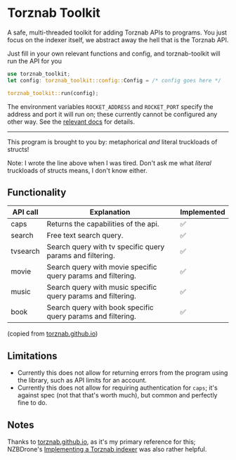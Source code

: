 # Torznab Toolkit

A safe, multi-threaded toolkit for adding Torznab APIs to programs. You just focus on the indexer itself, we abstract away the hell that is the Torznab API.

Just fill in your own relevant functions and config, and torznab-toolkit will run the API for you

```rust
use torznab_toolkit;
let config: torznab_toolkit::config::Config = /* config goes here */

torznab_toolkit::run(config);
```

The environment variables `ROCKET_ADDRESS` and `ROCKET_PORT` specify the address and port it will run on; these currently cannot be configured any other way. See the [relevant docs](https://rocket.rs/guide/v0.5/deploying/) for details.

---

This program is brought to you by: metaphorical *and* literal truckloads of structs!

Note: I wrote the line above when I was tired. Don't ask me what *literal* truckloads of structs means, I don't know either.

## Functionality

| API call | Explanation                                                  | Implemented  |
| -------- | ------------------------------------------------------------ | -----------  |
| caps     | Returns the capabilities of the api.                         | ✅           |
| search   | Free text search query.                                      | ✅           |
| tvsearch | Search query with tv specific query params and filtering.    | ✅           |
| movie    | Search query with movie specific query params and filtering. | ✅           |
| music    | Search query with music specific query params and filtering. | ✅           |
| book     | Search query with book specific query params and filtering.  | ✅           |

<!-- for copy-pasting: ❌ ✅ -->
(copied from [torznab.github.io](https://torznab.github.io/spec-1.3-draft/torznab/Specification-v1.3.html))

## Limitations

- Currently this does not allow for returning errors from the program using the library, such as API limits for an account.
- Currently this does not allow for requiring authentication for `caps`; it's against spec (not that that's worth much), but common and perfectly fine to do.

## Notes

Thanks to [torznab.github.io](https://torznab.github.io/spec-1.3-draft/index.html), as it's my primary reference for this; NZBDrone's [Implementing a Torznab indexer](https://nzbdrone.readthedocs.io/Implementing-a-Torznab-indexer/) was also rather helpful.

